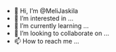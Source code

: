 - 👋 Hi, I’m @MeliJaskila
- 👀 I’m interested in ...
- 🌱 I’m currently learning ...
- 💞️ I’m looking to collaborate on ...
- 📫 How to reach me ...

<!---
MeliJaskila/MeliJaskila is a ✨ special ✨ repository because its `README.md` (this file) appears on your GitHub profile.
You can click the Preview link to take a look at your changes.
--->
